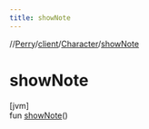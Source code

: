 ```yaml
---
title: showNote
---
```

//[Perry](../../../index.html)/[client](../index.html)/[Character](index.html)/[showNote](show-note.html)



# showNote



[jvm]\
fun [showNote](show-note.html)()




